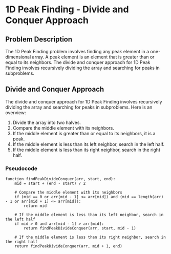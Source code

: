 # 1D Peak Finding - Divide and Conquer Approach

## Problem Description

The 1D Peak Finding problem involves finding any peak element in a one-dimensional array. A peak element is an element that is greater than or equal to its neighbors. The divide and conquer approach for 1D Peak Finding involves recursively dividing the array and searching for peaks in subproblems.

## Divide and Conquer Approach

The divide and conquer approach for 1D Peak Finding involves recursively dividing the array and searching for peaks in subproblems. Here is an overview:

1. Divide the array into two halves.
2. Compare the middle element with its neighbors.
3. If the middle element is greater than or equal to its neighbors, it is a peak.
4. If the middle element is less than its left neighbor, search in the left half.
5. If the middle element is less than its right neighbor, search in the right half.

### Pseudocode

```plaintext
function findPeakDivideConquer(arr, start, end):
    mid = start + (end - start) / 2
    
    # Compare the middle element with its neighbors
    if (mid == 0 or arr[mid - 1] <= arr[mid]) and (mid == length(arr) - 1 or arr[mid + 1] <= arr[mid]):
        return mid
    
    # If the middle element is less than its left neighbor, search in the left half
    if mid > 0 and arr[mid - 1] > arr[mid]:
        return findPeakDivideConquer(arr, start, mid - 1)
    
    # If the middle element is less than its right neighbor, search in the right half
    return findPeakDivideConquer(arr, mid + 1, end)
